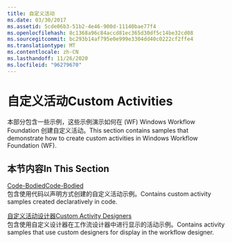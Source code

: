 ```yaml
---
title: 自定义活动
ms.date: 03/30/2017
ms.assetid: 5cde06b3-51b2-4e46-900d-11140bae77f4
ms.openlocfilehash: 8c1368a96c84accd81ec365d30df5c14be32cd08
ms.sourcegitcommit: bc293b14af795e0e999e3304dd40c0222cf2ffe4
ms.translationtype: MT
ms.contentlocale: zh-CN
ms.lasthandoff: 11/26/2020
ms.locfileid: "96279670"
---
```

# <a name="custom-activities"></a><span data-ttu-id="f59a6-102">自定义活动</span><span class="sxs-lookup"><span data-stu-id="f59a6-102">Custom Activities</span></span>

<span data-ttu-id="f59a6-103">本部分包含一些示例，这些示例演示如何在 (WF) Windows Workflow Foundation 创建自定义活动。</span><span class="sxs-lookup"><span data-stu-id="f59a6-103">This section contains samples that demonstrate how to create custom activities in Windows Workflow Foundation (WF).</span></span>  
  
## <a name="in-this-section"></a><span data-ttu-id="f59a6-104">本节内容</span><span class="sxs-lookup"><span data-stu-id="f59a6-104">In This Section</span></span>  

 [<span data-ttu-id="f59a6-105">Code-Bodied</span><span class="sxs-lookup"><span data-stu-id="f59a6-105">Code-Bodied</span></span>](code-bodied.md)  
 <span data-ttu-id="f59a6-106">包含使用代码以声明方式创建的自定义活动示例。</span><span class="sxs-lookup"><span data-stu-id="f59a6-106">Contains custom activity samples created declaratively in code.</span></span>
  
 [<span data-ttu-id="f59a6-107">自定义活动设计器</span><span class="sxs-lookup"><span data-stu-id="f59a6-107">Custom Activity Designers</span></span>](custom-activity-designers.md)  
 <span data-ttu-id="f59a6-108">包含使用自定义设计器在工作流设计器中进行显示的活动示例。</span><span class="sxs-lookup"><span data-stu-id="f59a6-108">Contains activity samples that use custom designers for display in the workflow designer.</span></span>
